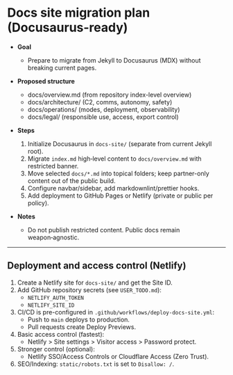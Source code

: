 # Docs site migration plan (Docusaurus-ready)

- **Goal**
  - Prepare to migrate from Jekyll to Docusaurus (MDX) without breaking current pages.

- **Proposed structure**
  - docs/overview.md (from repository index-level overview)
  - docs/architecture/ (C2, comms, autonomy, safety)
  - docs/operations/ (modes, deployment, observability)
  - docs/legal/ (responsible use, access, export control)

- **Steps**
  1. Initialize Docusaurus in `docs-site/` (separate from current Jekyll root).
  2. Migrate `index.md` high‑level content to `docs/overview.md` with restricted banner.
  3. Move selected `docs/*.md` into topical folders; keep partner-only content out of the public build.
  4. Configure navbar/sidebar, add markdownlint/prettier hooks.
  5. Add deployment to GitHub Pages or Netlify (private or public per policy).

- **Notes**
  - Do not publish restricted content. Public docs remain weapon‑agnostic.

---

## Deployment and access control (Netlify)

1. Create a Netlify site for `docs-site/` and get the Site ID.
2. Add GitHub repository secrets (see `USER_TODO.md`):
   - `NETLIFY_AUTH_TOKEN`
   - `NETLIFY_SITE_ID`
3. CI/CD is pre-configured in `.github/workflows/deploy-docs-site.yml`:
   - Push to `main` deploys to production.
   - Pull requests create Deploy Previews.
4. Basic access control (fastest):
   - Netlify > Site settings > Visitor access > Password protect.
5. Stronger control (optional):
   - Netlify SSO/Access Controls or Cloudflare Access (Zero Trust).
6. SEO/Indexing: `static/robots.txt` is set to `Disallow: /`.
